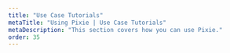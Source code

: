 ```yaml
---
title: "Use Case Tutorials"
metaTitle: "Using Pixie | Use Case Tutorials"
metaDescription: "This section covers how you can use Pixie."
order: 35
---
```

